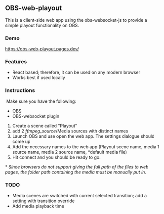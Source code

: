 ## OBS-web-playout

This is a client-side web app using the obs-websocket-js to provide a simple playout functionality on OBS.

### Demo
https://obs-web-playout.pages.dev/


### Features

- React based; therefore, it can be used on any modern browser
- Works best if used locally


### Instructions

​	Make sure you have the following:

- OBS
- OBS-websocket plugin

1. Create a scene called "Playout"
2. add 2 *ffmpeg_source*/Media sources with distinct names
3. Launch OBS and use open the web app. The settings dialogue should come up
4. Add the necessary names to the web app (Playout scene name, media 1 source name, media 2 source name, *default media file)
5. Hit connect and you should be ready to go.


\* *Since browsers do not support giving the full path of the files to web pages, the folder path containing the media must be manually put in.*

### TODO
- Media scenes are switched with current selected transition; add a setting with transition override
- Add media playback time